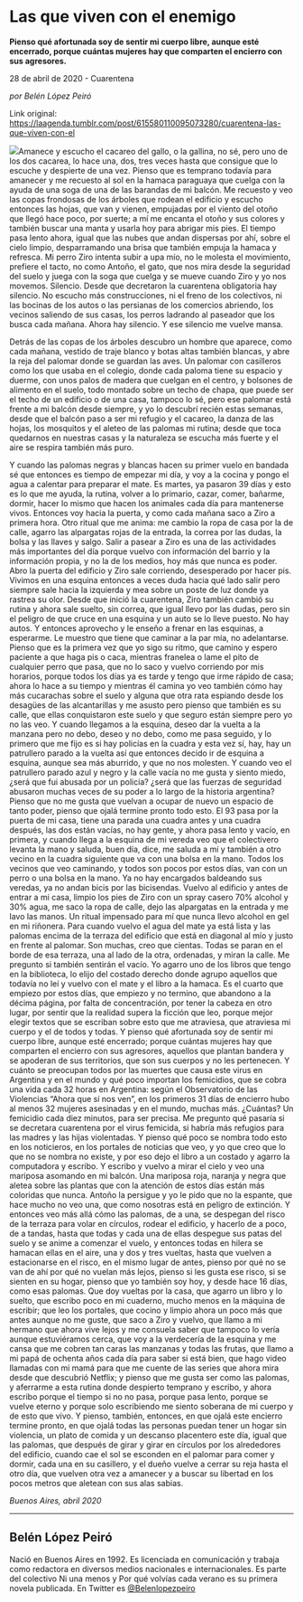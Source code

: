 # Las que viven con el enemigo

**Pienso qué afortunada soy de sentir mi cuerpo libre, aunque esté encerrado, porque cuántas mujeres hay que comparten el encierro con sus agresores.**

28 de abril de 2020 - Cuarentena

_por Belén López Peiró_

Link original: https://laagenda.tumblr.com/post/615580110095073280/cuarentena-las-que-viven-con-el

![](https://64.media.tumblr.com/c3aff94faa117c03e09c6be186e59672/dca2a4119aec37ac-77/s500x750/d5952e2e37b32428fc0cda41ceb414506aba9b05.jpg)Amanece y escucho el cacareo del gallo,
o la gallina, no sé, pero uno de los dos cacarea, lo hace una, dos, tres veces
hasta que consigue que lo escuche y despierte de una vez. Pienso que es temprano
todavía para amanecer y me recuesto al sol en la hamaca paraguaya que cuelga con
la ayuda de una soga de una de las barandas de mi balcón. Me recuesto y veo las
copas frondosas de los árboles que rodean el edificio y escucho entonces las
hojas, que van y vienen, empujadas por el viento del otoño que llegó hace poco,
por suerte; a mí me encanta el otoño y sus colores y también buscar una manta y
usarla hoy para abrigar mis pies. El tiempo pasa lento ahora, igual que las
nubes que andan dispersas por ahí, sobre el cielo limpio, desparramando una
brisa que también empuja la hamaca y refresca. Mi perro Ziro intenta subir a
upa mío, no le molesta el movimiento, prefiere el tacto, no como Antoño, el
gato, que nos mira desde la seguridad del suelo y juega con la soga que cuelga
y se mueve cuando Ziro y yo nos movemos. Silencio. Desde que decretaron la
cuarentena obligatoria hay silencio. No escucho más construcciones, ni el freno
de los colectivos, ni las bocinas de los autos o las persianas de los comercios
abriendo, los vecinos saliendo de sus casas, los perros ladrando al paseador
que los busca cada mañana. Ahora hay silencio. Y ese silencio me vuelve mansa. 

Detrás de las copas de
los árboles descubro un hombre que aparece, como cada mañana, vestido de traje
blanco y botas altas también blancas, y abre la reja del palomar donde se
guardan las aves. Un palomar con casilleros como los que usaba en el colegio,
donde cada paloma tiene su espacio y duerme, con unos palos de madera que
cuelgan en el centro, y bolsones de alimento en el suelo, todo montado sobre un
techo de chapa, que puede ser el techo de un edificio o de una casa, tampoco lo
sé, pero ese palomar está frente a mi balcón desde siempre, y yo lo descubrí
recién estas semanas, desde que el balcón paso a ser mi refugio y el cacareo,
la danza de las hojas, los mosquitos y el aleteo de las palomas mi rutina; desde
que toca quedarnos en nuestras casas y la naturaleza se escucha más fuerte y el
aire se respira también más puro.

Y cuando las palomas negras
y blancas hacen su primer vuelo en bandada sé que entonces es tiempo de empezar
mi día, y voy a la cocina y pongo el agua a calentar para preparar el mate. Es martes, ya pasaron 39 días
y esto es lo que me ayuda, la rutina, volver a lo primario, cazar, comer,
bañarme, dormir, hacer lo mismo que hacen los animales cada día para mantenerse
vivos. Entonces voy hacia la puerta, y como cada mañana saco a Ziro a primera
hora. Otro ritual que me anima: me cambio la ropa de casa por la de calle,
agarro las alpargatas rojas de la entrada, la correa por las dudas, la bolsa y
las llaves y salgo. Salir a pasear a Ziro es una de las actividades más
importantes del día porque vuelvo con información del barrio y la información
propia, y no la de los medios, hoy más que nunca es poder. Abro la puerta del
edificio y Ziro sale corriendo, desesperado por hacer pis. Vivimos en una
esquina entonces a veces duda hacia qué lado salir pero siempre sale hacia la
izquierda y mea sobre un poste de luz donde ya rastrea su olor. Desde que
inició la cuarentena, Ziro también cambió su rutina y ahora sale suelto, sin
correa, que igual llevo por las dudas, pero sin el peligro de que cruce en una
esquina y un auto se lo lleve puesto. No hay autos. Y entonces aprovecho y le
enseño a frenar en las esquinas, a esperarme. Le muestro que tiene que caminar
a la par mía, no adelantarse. Pienso que es la primera vez que yo sigo su
ritmo, que camino y espero paciente a que haga pis o caca, mientras franelea o
lame el pito de cualquier perro que pasa, que no lo saco y vuelvo corriendo por
mis horarios, porque todos los días ya es tarde y tengo que irme rápido de
casa; ahora lo hace a su tiempo y mientras él camina yo veo también cómo hay
más cucarachas sobre el suelo y alguna que otra rata espiando desde los desagües
de las alcantarillas y me asusto pero pienso que también es su calle, que ellas
conquistaron este suelo y que seguro están siempre pero yo no las veo. Y cuando
llegamos a la esquina, deseo dar la vuelta a la manzana pero no debo, deseo y
no debo, como me pasa seguido, y lo primero que me fijo es si hay policías en
la cuadra y esta vez sí, hay, hay un patrullero parado a la vuelta así que
entonces decido ir de esquina a esquina, aunque sea más aburrido, y que no nos
molesten. Y cuando veo el patrullero parado azul y negro y la calle vacía no me
gusta y siento miedo, ¿será que fui abusada por un policía? ¿será que las
fuerzas de seguridad abusaron muchas veces de su poder a lo largo de la
historia argentina? Pienso que no me gusta que vuelvan a ocupar de nuevo un
espacio de tanto poder, pienso que ojalá termine pronto todo esto. El 93 pasa
por la puerta de mi casa, tiene una parada una cuadra antes y una cuadra
después, las dos están vacías, no hay gente, y ahora pasa lento y vacío, en
primera, y cuando llega a la esquina de mi vereda veo que el colectivero
levanta la mano y saluda, buen día, dice, me saluda a mí y también a otro
vecino en la cuadra siguiente que va con una bolsa en la mano. Todos los vecinos
que veo caminando, y todos son pocos por estos días, van con un perro o una
bolsa en la mano. Ya no hay encargados baldeando sus veredas, ya no andan bicis
por las bicisendas. Vuelvo al edificio y antes de entrar a mi casa, limpio los
pies de Ziro con un spray casero 70% alcohol y 30% agua, me saco la ropa de
calle, dejo las alpargatas en la entrada y me lavo las manos. Un ritual
impensado para mí que nunca llevo alcohol en gel en mi riñonera. Para cuando vuelvo
el agua del mate ya está lista y las palomas encima de la terraza del edificio
que está en diagonal al mío y justo en frente al palomar. Son muchas, creo que
cientas. Todas se paran en el borde de esa terraza, una al lado de la otra,
ordenadas, y miran la calle. Me pregunto si también sentirán el vacío. Yo
agarro uno de los libros que tengo en la biblioteca, lo elijo del costado
derecho donde agrupo aquellos que todavía no leí y vuelvo con el mate y el
libro a la hamaca. Es el cuarto que empiezo por estos días, que empiezo y no
termino, que abandono a la décima página, por falta de concentración, por tener
la cabeza en otro lugar, por sentir que la realidad supera la ficción que leo,
porque mejor elegir textos que se escriban sobre esto que me atraviesa, que
atraviesa mi cuerpo y el de todos y todas. Y pienso qué afortunada soy de
sentir mi cuerpo libre, aunque esté encerrado; porque cuántas mujeres hay que
comparten el encierro con sus agresores, aquellos que plantan bandera y se
apoderan de sus territorios, que son sus cuerpos y no les pertenecen. Y cuánto
se preocupan todos por las muertes que causa este virus en Argentina y en el
mundo y qué poco importan los femicidios, que se cobra una vida cada 32 horas en
Argentina: según el Observatorio de las Violencias “Ahora que sí nos ven”, en los primeros 31 días de encierro hubo al menos 32 mujeres asesinadas y en el mundo, muchas más.
¿Cuántas? Un femicidio cada diez minutos, para ser precisa. Me pregunto qué
pasaría si se decretara cuarentena por el virus femicida, si habría más
refugios para las madres y las hijas violentadas. Y pienso qué poco se nombra
todo esto en los noticieros, en los portales de noticias que veo, y yo que creo
que lo que no se nombra no existe, y por eso dejo el libro a un costado y
agarro la computadora y escribo. Y escribo y vuelvo a mirar el cielo y veo una
mariposa asomando en mi balcón. Una mariposa roja, naranja y negra que aletea
sobre las plantas que con la atención de estos días están más coloridas que
nunca. Antoño la persigue y yo le pido que no la espante, que hace mucho no veo
una, que como nosotras está en peligro de extinción. Y entonces veo más allá
cómo las palomas, de a una, se despegan del risco de la terraza para volar en
círculos, rodear el edificio, y hacerlo de a poco, de a tandas, hasta que todas
y cada una de ellas despegue sus patas del suelo y se anime a comenzar el
vuelo, y entonces todas en hilera se hamacan ellas en el aire, una y dos y tres
vueltas, hasta que vuelven a estacionarse en el risco, en el mismo lugar de
antes, pienso por qué no se van de ahí por qué no vuelan más lejos, pienso si
les gusta ese risco, si se sienten en su hogar, pienso que yo también soy hoy,
y desde hace 16 días, como esas palomas. Que doy vueltas por la casa, que
agarro un libro y lo suelto, que escribo poco en mi cuaderno, mucho menos en la
máquina de escribir; que leo los portales, que cocino y limpio ahora un poco
más que antes aunque no me guste, que saco a Ziro y vuelvo, que llamo a mi hermano
que ahora vive lejos y me consuela saber que tampoco lo vería aunque
estuviéramos cerca, que voy a la verdecería de la esquina y me cansa que me
cobren tan caras las manzanas y todas las frutas, que llamo a mi papá de
ochenta años cada día para saber si está bien, que hago video llamadas con mi
mamá para que me cuente de las series que ahora mira desde que descubrió
Netflix; y pienso que me gusta ser como las palomas, y aferrarme a esta rutina
donde despierto temprano y escribo, y ahora escribo porque el tiempo si no no
pasa, porque pasa lento, porque se vuelve eterno y porque solo escribiendo me
siento soberana de mi cuerpo y de esto que vivo. Y pienso, también, entonces,
en que ojalá este encierro termine pronto, en que ojalá todas las personas
puedan tener un hogar sin violencia, un plato de comida y un descanso
placentero este día, igual que las palomas, que después de girar y girar en
círculos por los alrededores del edificio, cuando cae el sol se esconden en el palomar
para comer y dormir, cada una en su casillero, y el dueño vuelve a cerrar su
reja hasta el otro día, que vuelven otra vez a amanecer y a buscar su libertad
en los pocos metros que aletean con sus alas sabias.

*Buenos Aires, abril 2020*

---

Belén López Peiró
-----------------

 Nació en Buenos Aires en 1992. Es licenciada en comunicación y trabaja como redactora en diversos medios nacionales e internacionales. Es parte del colectivo Ni una menos y Por qué volvías cada verano es su primera novela publicada. En Twitter es [@Belenlopezpeiro](https://twitter.com/Belenlopezpeiro) 

